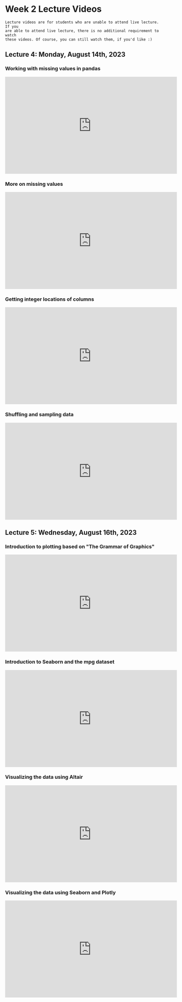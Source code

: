 # Week 2 Lecture Videos

```{note}
Lecture videos are for students who are unable to attend live lecture. If you
are able to attend live lecture, there is no additional requirement to watch 
these videos. Of course, you can still watch them, if you'd like :)
```
## Lecture 4: Monday, August 14th, 2023

### Working with missing values in pandas
<iframe width="560" height="315" src="https://www.youtube.com/embed/xegDghbFXX0" 
title="YouTube video player" frameborder="0" allow="accelerometer; autoplay; 
clipboard-write; encrypted-media; gyroscope; picture-in-picture; web-share" 
allowfullscreen></iframe>

### More on missing values
<iframe width="560" height="315" src="https://www.youtube.com/embed/ZMU2knjaKIM" 
title="YouTube video player" frameborder="0" allow="accelerometer; autoplay; 
clipboard-write; encrypted-media; gyroscope; picture-in-picture; web-share" 
allowfullscreen></iframe>

### Getting integer locations of columns
<iframe width="560" height="315" src="https://www.youtube.com/embed/RhP5Vcrn_vo" 
title="YouTube video player" frameborder="0" allow="accelerometer; autoplay; 
clipboard-write; encrypted-media; gyroscope; picture-in-picture; web-share" 
allowfullscreen></iframe>

### Shuffling and sampling data
<iframe width="560" height="315" src="https://www.youtube.com/embed/jKH3VbrDiQc" 
title="YouTube video player" frameborder="0" allow="accelerometer; autoplay; 
clipboard-write; encrypted-media; gyroscope; picture-in-picture; web-share" 
allowfullscreen></iframe>

## Lecture 5: Wednesday, August 16th, 2023

### Introduction to plotting based on "The Grammar of Graphics"
<iframe width="560" height="315" src="https://www.youtube.com/embed/2TouHmueckI" 
title="YouTube video player" frameborder="0" allow="accelerometer; autoplay; 
clipboard-write; encrypted-media; gyroscope; picture-in-picture; web-share" 
allowfullscreen></iframe>

### Introduction to Seaborn and the mpg dataset
<iframe width="560" height="315" src="https://www.youtube.com/embed/oRJfXV10vbw" 
title="YouTube video player" frameborder="0" allow="accelerometer; autoplay; 
clipboard-write; encrypted-media; gyroscope; picture-in-picture; web-share" 
allowfullscreen></iframe>

### Visualizing the data using Altair
<iframe width="560" height="315" src="https://www.youtube.com/embed/ICgqoxiHfec" 
title="YouTube video player" frameborder="0" allow="accelerometer; autoplay; 
clipboard-write; encrypted-media; gyroscope; picture-in-picture; web-share" 
allowfullscreen></iframe>

### Visualizing the data using Seaborn and Plotly
<iframe width="560" height="315" src="https://www.youtube.com/embed/74ir99lMjJc" 
title="YouTube video player" frameborder="0" allow="accelerometer; autoplay; 
clipboard-write; encrypted-media; gyroscope; picture-in-picture; web-share" 
allowfullscreen></iframe>
